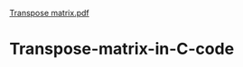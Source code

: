 [Transpose matrix.pdf](https://github.com/ms0208/Transpose-matrix-in-C-code/files/8840512/Transpose.matrix.pdf)
# Transpose-matrix-in-C-code

